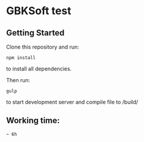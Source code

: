 # GBKSoft test

## Getting Started

Clone this repository and run:

```
npm install
```

to install all dependencies.

Then run:

```
gulp
```

to start development server and compile file to /build/

## Working time: 

```
~ 6h 
```
